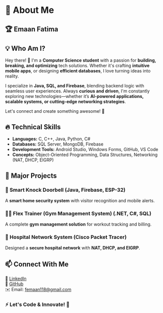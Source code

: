 # 👋 About Me

## 🏆 Emaan Fatima  


## 💡 Who Am I?  
Hey there! 👋 I'm a **Computer Science student** with a passion for **building, breaking, and optimizing** tech solutions. Whether it's crafting **intuitive mobile apps**, or designing **efficient databases**, I love turning ideas into reality.  

I specialize in **Java, SQL, and Firebase**, blending backend logic with seamless user experiences. Always **curious and driven**, I'm constantly exploring new technologies—whether it’s **AI-powered applications, scalable systems, or cutting-edge networking strategies**.  

Let's connect and create something awesome! 🚀


## 🔥 Technical Skills  
- **Languages:** C, C++, Java, Python, C#  
- **Databases:** SQL Server, MongoDB, Firebase  
- **Development Tools:** Android Studio, Windows Forms, GitHub, VS Code  
- **Concepts:** Object-Oriented Programming, Data Structures, Networking (NAT, DHCP, EIGRP)  


## 🚀 Major Projects  
### **📱 Smart Knock Doorbell** (Java, Firebase, ESP-32)  
A **smart home security system** with visitor recognition and mobile alerts.  

### **🏋️‍♂️ Flex Trainer (Gym Management System)** (.NET, C#, SQL)  
A complete **gym management solution** for workout tracking and billing.  

### **🏥 Hospital Network System** (Cisco Packet Tracer)  
Designed a **secure hospital network** with **NAT, DHCP, and EIGRP**.  


## 📫 Connect With Me  
💼 [LinkedIn](https://www.linkedin.com/in/emaan-fatima-42723a311/)  
📂 [GitHub](https://github.com/emaanfatima118)  
✉️ Email: femaan118@gmail.com  


### ⚡ Let's Code & Innovate! 🚀  
